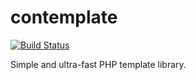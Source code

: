 contemplate
=====

[![Build Status](https://secure.travis-ci.org/ehough/contemplate.png)](http://travis-ci.org/ehough/contemplate)

Simple and ultra-fast PHP template library.
